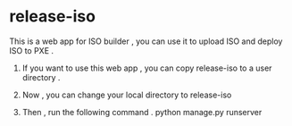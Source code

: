 # release-iso
This is a web app for ISO builder , you can use it to upload ISO and deploy ISO to PXE . 

1) If you want to use this web app , you can copy release-iso to a user directory .

2) Now , you can change your local directory to release-iso 

3) Then , run the following command . 
  python manage.py runserver 
